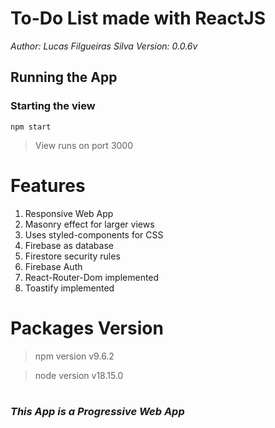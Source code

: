# To-Do List made with ReactJS
*Author: Lucas Filgueiras Silva*
*Version: 0.0.6v*


## Running the App
### Starting the view
`npm start`
>View runs on port 3000

# Features
1. Responsive Web App
2. Masonry effect for larger views
3. Uses styled-components for CSS
4. Firebase as database
5. Firestore security rules
6. Firebase Auth
5. React-Router-Dom implemented
6. Toastify implemented


# Packages Version
> npm version v9.6.2

> node version v18.15.0

#
### *This App is a Progressive Web App*
